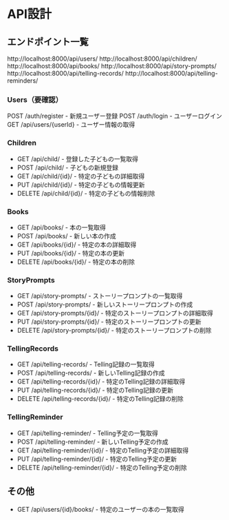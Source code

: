 # API設計
## エンドポイント一覧
http://localhost:8000/api/users/
http://localhost:8000/api/children/
http://localhost:8000/api/books/
http://localhost:8000/api/story-prompts/
http://localhost:8000/api/telling-records/
http://localhost:8000/api/telling-reminders/

### Users（要確認）
POST /auth/register	-	新規ユーザー登録
POST /auth/login	- ユーザーログイン
GET /api/users/{userId}	- ユーザー情報の取得

### Children
- GET /api/child/ - 登録した子どもの一覧取得
- POST /api/child/ - 子どもの新規登録
- GET /api/child/{id}/ - 特定の子どもの詳細取得
- PUT /api/child/{id}/ - 特定の子どもの情報更新
- DELETE /api/child/{id}/ - 特定の子どもの情報削除

### Books
- GET /api/books/ - 本の一覧取得
- POST /api/books/ - 新しい本の作成
- GET /api/books/{id}/ - 特定の本の詳細取得
- PUT /api/books/{id}/ - 特定の本の更新
- DELETE /api/books/{id}/ - 特定の本の削除

### StoryPrompts
- GET /api/story-prompts/ - ストーリープロンプトの一覧取得
- POST /api/story-prompts/ - 新しいストーリープロンプトの作成
- GET /api/story-prompts/{id}/ - 特定のストーリープロンプトの詳細取得
- PUT /api/story-prompts/{id}/ - 特定のストーリープロンプトの更新
- DELETE /api/story-prompts/{id}/ - 特定のストーリープロンプトの削除

### TellingRecords
- GET /api/telling-records/ - Telling記録の一覧取得
- POST /api/telling-records/ - 新しいTelling記録の作成
- GET /api/telling-records/{id}/ - 特定のTelling記録の詳細取得
- PUT /api/telling-records/{id}/ - 特定のTelling記録の更新
- DELETE /api/telling-records/{id}/ - 特定のTelling記録の削除

### TellingReminder
- GET /api/telling-reminder/ - Telling予定の一覧取得
- POST /api/telling-reminder/ - 新しいTelling予定の作成
- GET /api/telling-reminder/{id}/ - 特定のTelling予定の詳細取得
- PUT /api/telling-reminder/{id}/ - 特定のTelling予定の更新
- DELETE /api/telling-reminder/{id}/ - 特定のTelling予定の削除

## その他
- GET /api/users/{id}/books/ - 特定のユーザーの本の一覧取得
